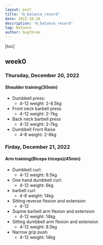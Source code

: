```yaml
---
layout: post
title: "m_balance_record"
date: 2022-10-20
description: "m_balance_record"
tag: Balance
author: bugthree
---
```


[toc]

## week0
### Thursday, December 20, 2022
#### Shoulder training(30min)
- Dumbbell press:
  - 4-12 weight: 2-8.5kg
- Front neck barbell press 
  - 4-12 weight: 2-7kg
- Back neck barbell press 
  - 4-12 weight: 2-7kg
- Dumbbell Front Raise
  - 4-8 weight: 2-6kg
### Firday, December 21, 2022
#### Arm training(Biceps triceps)(45min)
- Dumbbell curl:
  - 4-12 weight: 8.5kg
- One hand dumbbell curl:
  - 4-12 weight: 6kg
- barbell curl
  - 4-8 weight: 14kg
- Sitting reverse flexion and extension
  - 4-12
- Supine barbell arm flexion and extension
  - 4-12 weight: 14kg
- Sitting dumbbell arm flexion and extension
  - 4-12 weight: 8.5kg
- Narrow grip push
  - 4-12 weight: 14kg